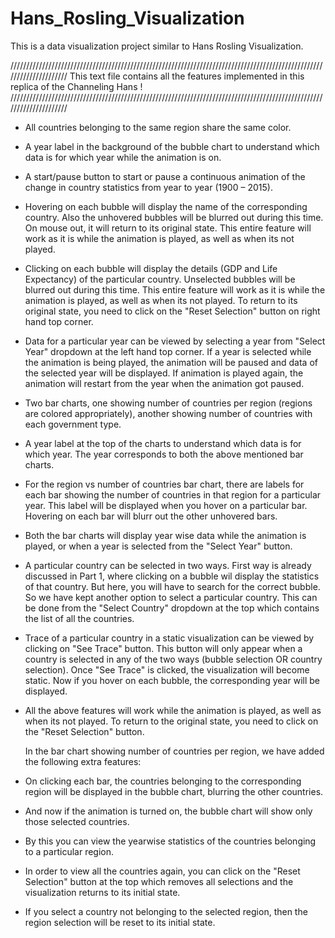 # Hans_Rosling_Visualization
This is a data visualization project similar to Hans Rosling Visualization.

/////////////////////////////////////////////////////////////////////////////////////////////////////////////////////
This text file contains all the features implemented in this replica of the Channeling Hans !
/////////////////////////////////////////////////////////////////////////////////////////////////////////////////////

- All countries belonging to the same region share the same color.
- A year label in the background of the bubble chart to understand which data is for which year while the animation is on.
- A start/pause button to start or pause a continuous animation of the change in country statistics from year to year (1900 – 2015).
- Hovering on each bubble will display the name of the corresponding country. Also the unhovered bubbles will be blurred out during this time. 
  On mouse out, it will return to its original state. This entire feature will work as it is while the animation is played, as well as when its not played.
- Clicking on each bubble will display the details (GDP and Life Expectancy) of the particular country. Unselected bubbles will be blurred out during this time.
  This entire feature will work as it is while the animation is played, as well as when its not played. 
  To return to its original state, you need to click on the "Reset Selection" button on right hand top corner.
- Data for a particular year can be viewed by selecting a year from "Select Year" dropdown at the left hand top corner.
  If a year is selected while the animation is being played, the animation will be paused and data of the selected year will be displayed.
  If animation is played again, the animation will restart from the year when the animation got paused.

- Two bar charts, one showing number of countries per region (regions are colored appropriately), another showing number of countries with each government type.
- A year label at the top of the charts to understand which data is for which year. The year corresponds to both the above mentioned bar charts.
- For the region vs number of countries bar chart, there are labels for each bar showing the number of countries in that region for a particular year.
  This label will be displayed when you hover on a particular bar. Hovering on each bar will blurr out the other unhovered bars.
- Both the bar charts will display year wise data while the animation is played, or when a year is selected from the "Select Year" button.
- A particular country can be selected in two ways. First way is already discussed in Part 1, where clicking on a bubble wil display the statistics of that country.
  But here, you will have to search for the correct bubble. So we have kept another option to select a particular country.
  This can be done from the "Select Country" dropdown at the top which contains the list of all the countries. 
- Trace of a particular country in a static visualization can be viewed by clicking on "See Trace" button. 
  This button will only appear when a country is selected in any of the two ways (bubble selection OR country selection).
  Once "See Trace" is clicked, the visualization will become static. Now if you hover on each bubble, the corresponding year will be displayed.
- All the above features will work while the animation is played, as well as when its not played. 
  To return to the original state, you need to click on the "Reset Selection" button.
  
  In the bar chart showing number of countries per region, we have added the following extra features:
- On clicking each bar, the countries belonging to the corresponding region will be displayed in the bubble chart, blurring the other countries. 
- And now if the animation is turned on, the bubble chart will show only those selected countries. 
- By this you can view the yearwise statistics of the countries belonging to a particular region.
- In order to view all the countries again, you can click on the "Reset Selection" button at the top which removes all selections and the visualization returns to its initial state.
- If you select a country not belonging to the selected region, then the region selection will be reset to its initial state.

